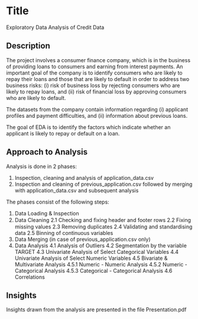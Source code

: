 # Title
Exploratory Data Analysis of Credit Data

## Description
The project involves a consumer finance company, which is in the business of providing loans to consumers and earning from interest payments. An important goal of the company is to identify consumers who are likely to repay their loans and those that are likely to default in order to address two business risks:
(i) risk of business loss by rejecting consumers who are likely to repay loans, and
(ii) risk of financial loss by approving consumers who are likely to default.

The datasets from the company contain information regarding (i) applicant profiles and payment difficulties, and (ii) information about previous loans.

The goal of EDA is to identify the factors which indicate whether an applicant is likely to repay or default on a loan.

## Approach to Analysis
Analysis is done in 2 phases:
1. Inspection, cleaning and analysis of application_data.csv
2. Inspection and cleaning of previous_application.csv followed by merging with application_data.csv and subsequent analysis

The phases consist of the following steps:
1. Data Loading & Inspection
2. Data Cleaning
    2.1 Checking and ﬁxing header and footer rows
    2.2 Fixing missing values
    2.3 Removing duplicates
    2.4 Validating and standardising data
    2.5 Binning of continuous variables
3. Data Merging (in case of previous_application.csv only)
4. Data Analysis
    4.1 Analysis of Outliers
    4.2 Segmentation by the variable TARGET
    4.3 Univariate Analysis of Select Categorical Variables
    4.4 Univariate Analysis of Select Numeric Variables
    4.5 Bivariate & Multivariate Analysis
        4.5.1 Numeric - Numeric Analysis
        4.5.2 Numeric - Categorical Analysis
        4.5.3 Categorical - Categorical Analysis
    4.6 Correlations

## Insights
Insights drawn from the analysis are presented in the file Presentation.pdf